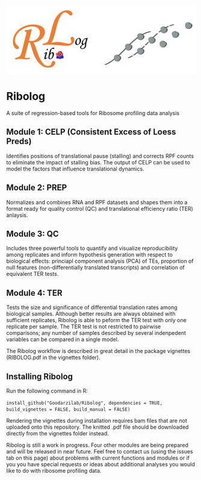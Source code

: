 ![Logo-r](https://github.com/Goodarzilab/Ribolog/blob/master/vignettes/Logo3.png)

# Ribolog
A suite of regression-based tools for Ribosome profiling data analysis

## Module 1: CELP (Consistent Excess of Loess Preds) 
Identifies positions of translational pause (stalling) 
and corrects RPF counts to eliminate the impact of stalling bias. The output of CELP can be used to model the
factors that influence translational dynamics. 

## Module 2: PREP 
Normalizes and combines RNA and RPF datasets and shapes them into a format ready for quality control (QC) and translational
efficiency ratio (TER) anlaysis. 

## Module 3: QC 
Includes three powerful tools to quantify and visualize reproducibility among replicates and inform hypothesis generation with respect to biological effects: 
princiapl component analysis (PCA) of TEs, proportion of null features (non-differentially translated transcripts)
and correlation of equivalent TER tests. 

## Module 4: TER 
Tests the size and significance of differential translation
rates among biological samples. Although better results are always obtained with sufficient replicates, Ribolog is able to peform the TER test with only one replicate per sample. The TER test is not restricted to pairwise comparisons; any number of samples described by several indenpedent variables can be compared in a single model. 

The Ribolog workflow is described in great detail in the package vignettes (RIBOLOG.pdf in the vignettes folder). 

## Installing Ribolog
Run the following command in R:

`install_github("Goodarzilab/Ribolog", dependencies = TRUE, build_vignettes = FALSE, build_manual = FALSE)`

Rendering the vignettes during installation requires bam files that are not uploaded onto this repository. The knitted .pdf file should be downloaded directly from the vignettes folder instead.

Ribolog is still a work in progress. Four other modules are being prepared and will be released in near future.
Feel free to contact us (using the issues tab on this page) about problems with current functions and modules or if you you have special requests or ideas about additional analyses you would like to do with ribosome profiling data. 
